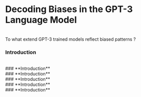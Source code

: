 # **Decoding Biases in the GPT-3 Language Model**
<br>
To what extend GPT-3 trained models reflect biased patterns ?

<br>

### **Introduction**
<br>
### **Introduction**
<br>
### **Introduction**
<br>
### **Introduction**
<br>
### **Introduction**
<br>
### **Introduction**
<br> 
